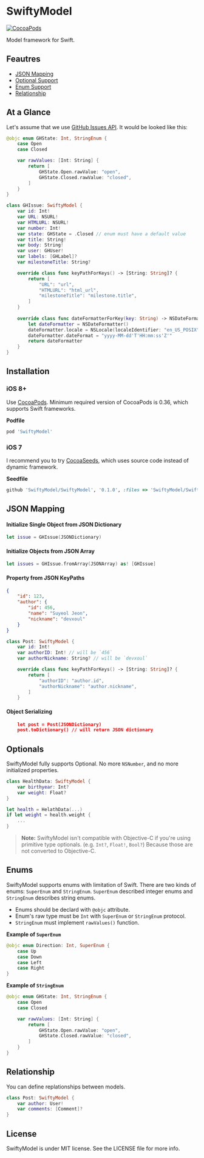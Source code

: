 SwiftyModel
==========

[![CocoaPods](http://img.shields.io/cocoapods/v/SwiftyModel.svg?style=flat)](https://cocoapods.org/pods/SwiftyModel)

Model framework for Swift.


Feautres
--------

* [JSON Mapping](#json-mapping)
* [Optional Support](#optionals)
* [Enum Support](#enums)
* [Relationship](#relationship)


At a Glance
-----------

Let's assume that we use [GitHub Issues API](https://developer.github.com/v3/issues/). It would be looked like this:

```swift
@objc enum GHState: Int, StringEnum {
    case Open
    case Closed

    var rawValues: [Int: String] {
        return [
            GHState.Open.rawValue: "open",
            GHState.Closed.rawValue: "closed",
        ]
    }
}

class GHIssue: SwiftyModel {
    var id: Int!
    var URL: NSURL!
    var HTMLURL: NSURL!
    var number: Int!
    var state: GHState = .Closed // enum must have a default value
    var title: String!
    var body: String!
    var user: GHUser!
    var labels: [GHLabel]?
    var milestoneTitle: String?

    override class func keyPathForKeys() -> [String: String]? {
        return [
            "URL": "url",
            "HTMLURL": "html_url",
            "milestoneTitle": "milestone.title",
        ]
    }
    
    override class func dateFormatterForKey(key: String) -> NSDateFormatter? {
        let dateFormatter = NSDateFormatter()
        dateFormatter.locale = NSLocale(localeIdentifier: "en_US_POSIX")
        dateFormatter.dateFormat = "yyyy-MM-dd'T'HH:mm:ss'Z'"
        return dateFormatter
    }
}
```


Installation
------------

### iOS 8+

Use [CocoaPods](https://cocoapods.org). Minimum required version of CocoaPods is 0.36, which supports Swift frameworks.

**Podfile**

```ruby
pod 'SwiftyModel'
```


### iOS 7

I recommend you to try [CocoaSeeds](https://github.com/devxoul/CocoaSeeds), which uses source code instead of dynamic framework.

**Seedfile**

```ruby
github 'SwiftyModel/SwiftyModel', '0.1.0', :files => 'SwiftyModel/SwiftyModel.swift'
```


JSON Mapping
------------

#### Initialize Single Object from JSON Dictionary

```swift
let issue = GHIssue(JSONDictionary)
```

#### Initialize Objects from JSON Array

```swift
let issues = GHIssue.fromArray(JSONArray) as! [GHIssue]
```

#### Property from JSON KeyPaths

```json
{
    "id": 123,
    "author": {
        "id": 456,
        "name": "Suyeol Jeon",
        "nickname": "devxoul"
    }
}
```

```swift
class Post: SwiftyModel {
    var id: Int!
    var authorID: Int! // will be `456`
    var authorNickname: String? // will be `devxoul`

    override class func keyPathForKeys() -> [String: String]? {
        return [
            "authorID": "author.id",
            "authorNickname": "author.nickname",
        ]
    }
```


#### Object Serializing

```json
    let post = Post(JSONDictionary)
    post.toDictionary() // will return JSON dictionary
```


Optionals
---------

SwiftyModel fully supports Optional. No more `NSNumber`, and no more initialized properties.

```swift
class HealthData: SwiftyModel {
    var birthyear: Int?
    var weight: Float?
}

let health = HelathData(...)
if let weight = health.weight {
    ...
}
```

> **Note:** SwiftyModel isn't compatible with Objective-C if you're using primitive type optionals. (e.g. `Int?`, `Float!`, `Bool?`) Because those are not converted to Objective-C.



Enums
-----

SwiftyModel supports enums with limitation of Swift. There are two kinds of enums: `SuperEnum` and `StringEnum`. `SuperEnum` described integer enums and `StringEnum` describes string enums.

- Enums should be declard with `@objc` attribute.
- Enum's raw type must be `Int` with `SuperEnum` or `StringEnum` protocol.
- `StringEnum` must implement `rawValues()` function.

**Example of `SuperEnum`**

```swift
@objc enum Direction: Int, SuperEnum {
    case Up
    case Down
    case Left
    case Right
}
```

**Example of `StringEnum`**

```swift
@objc enum GHState: Int, StringEnum {
    case Open
    case Closed

    var rawValues: [Int: String] {
        return [
            GHState.Open.rawValue: "open",
            GHState.Closed.rawValue: "closed",
        ]
    }
}
```


Relationship
------------

You can define replationships between models.

```swift
class Post: SwiftyModel {
    var author: User!
    var comments: [Comment]?
}
```


License
-------

SwiftyModel is under MIT license. See the LICENSE file for more info.

